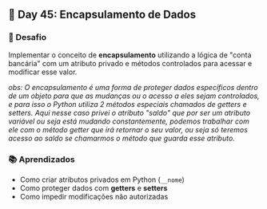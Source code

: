 ## 📅 Day 45: Encapsulamento de Dados

### 🧩 Desafio  
Implementar o conceito de **encapsulamento** utilizando a lógica de "conta bancária" com um atributo privado e métodos controlados para acessar e modificar esse valor.

*obs: O encapsulamento é uma forma de proteger dados específicos dentro de um objeto para que as mudanças ou o acesso a eles sejam controlados, 
e para isso o Python utiliza 2 métodos especiais chamados de getters e setters.  Aqui nesse caso privei o atributo "saldo" que por ser um atributo
variável ou seja está mudando constantemente, podemos trabalhar com ele com o método getter que irá retornar o seu valor, ou seja só teremos acesso ao saldo 
se chamarmos o método que guarda esse atributo.*


### 📚 Aprendizados

- Como criar atributos privados em Python (`__nome`)
- Como proteger dados com **getters** e **setters**
- Como impedir modificações não autorizadas
